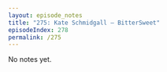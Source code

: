 ```yaml
---
layout: episode_notes
title: "275: Kate Schmidgall — BitterSweet"
episodeIndex: 278
permalink: /275
---
```

No notes yet.
